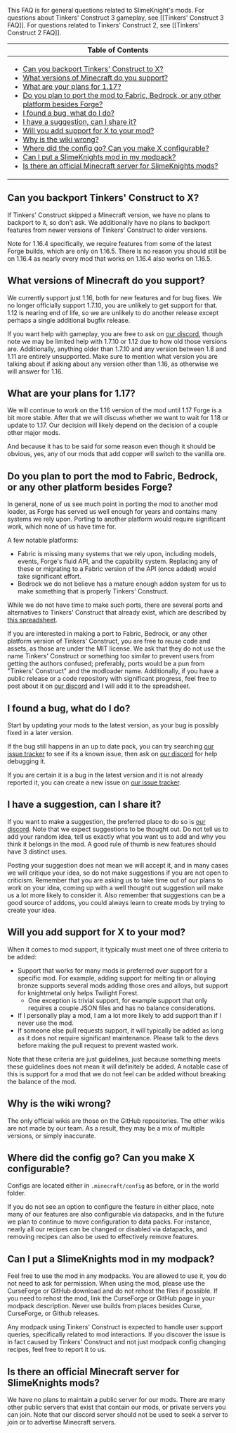 This FAQ is for general questions related to SlimeKnight's mods. For questions about Tinkers' Construct 3 gameplay, see [[Tinkers' Construct 3 FAQ]]. For questions related to Tinkers' Construct 2, see [[Tinkers' Construct 2 FAQ]].

<table>
  <thead><th>Table of Contents</th></thead>
  <tbody><td>

- [Can you backport Tinkers' Construct to X?](#can-you-backport-tinkers-construct-to-x)
- [What versions of Minecraft do you support?](#what-versions-of-minecraft-do-you-support)
- [What are your plans for 1.17?](#what-are-your-plans-for-117)
- [Do you plan to port the mod to Fabric, Bedrock, or any other platform besides Forge?](#do-you-plan-to-port-the-mod-to-fabric-bedrock-or-any-other-platform-besides-forge)
- [I found a bug, what do I do?](#i-found-a-bug--what-do-i-do)
- [I have a suggestion, can I share it?](#i-have-a-suggestion-can-i-share-it)
- [Will you add support for X to your mod?](#will-you-add-support-for-x-to-your-mod)
- [Why is the wiki wrong?](#why-is-the-wiki-wrong)
- [Where did the config go? Can you make X configurable?](#where-did-the-config-go-can-you-make-x-configurable)
- [Can I put a SlimeKnights mod in my modpack?](#can-i-put-a-slimeknights-mod-in-my-modpack)
- [Is there an official Minecraft server for SlimeKnights mods?](#is-there-an-official-minecraft-server-for-slimeknights-mods)
</td>
</table>

## Can you backport Tinkers' Construct to X?

If Tinkers' Construct skipped a Minecraft version, we have no plans to backport to it, so don't ask. We additionally have no plans to backport features from newer versions of Tinkers' Construct to older versions.

Note for 1.16.4 specifically, we require features from some of the latest Forge builds, which are only on 1.16.5. There is no reason you should still be on 1.16.4 as nearly every mod that works on 1.16.4 also works on 1.16.5.

## What versions of Minecraft do you support?

We currently support just 1.16, both for new features and for bug fixes. We no longer officially support 1.7.10, you are unlikely to get support for that. 1.12 is nearing end of life, so we are unlikely to do another release except perhaps a single additional bugfix release.

If you want help with gameplay, you are free to ask on [our discord](https://discord.gg/njGrvuh), though note we may be limited help with 1.7.10 or 1.12 due to how old those versions are. Additionally, anything older than 1.7.10 and any version between 1.8 and 1.11 are entirely unsupported. Make sure to mention what version you are talking about if asking about any version other than 1.16, as otherwise we will answer for 1.16.

## What are your plans for 1.17?

We will continue to work on the 1.16 version of the mod until 1.17 Forge is a bit more stable. After that we will discuss whether we want to wait for 1.18 or update to 1.17. Our decision will likely depend on the decision of a couple other major mods.

And because it has to be said for some reason even though it should be obvious, yes, any of our mods that add copper will switch to the vanilla ore.

## Do you plan to port the mod to Fabric, Bedrock, or any other platform besides Forge?

In general, none of us see much point in porting the mod to another mod loader, as Forge has served us well enough for years and contains many systems we rely upon. Porting to another platform would require significant work, which none of us have time for.

A few notable platforms:
* Fabric is missing many systems that we rely upon, including models, events, Forge's fluid API, and the capability system. Replacing any of these or migrating to a Fabric version of the API (once added) would take significant effort.
* Bedrock we do not believe has a mature enough addon system for us to make something that is properly Tinkers' Construct.

While we do not have time to make such ports, there are several ports and alternatives to Tinkers' Construct that already exist, which are described by [this spreadsheet](https://docs.google.com/spreadsheets/d/1gOxPm37wu8Y9vVewNYv8JAxfkPQmkUfvnSjsk_sMiBo/edit#gid=0).

If you are interested in making a port to Fabric, Bedrock, or any other platform version of Tinkers' Construct, you are free to reuse code and assets, as those are under the MIT license. We ask that they do not use the name Tinkers' Construct or something too similar to prevent users from getting the authors confused; preferably, ports would be a pun from "Tinkers' Construct" and the modloader name. Additionally, if you have a public release or a code repository with significant progress, feel free to post about it on [our discord](https://discord.gg/njGrvuh) and I will add it to the spreadsheet.

## I found a bug, what do I do?

Start by updating your mods to the latest version, as your bug is possibly fixed in a later version.

If the bug still happens in an up to date pack, you can try searching [our issue tracker](/SlimeKnights/TinkersConstruct/issues) to see if its a known issue, then ask on [our discord](https://discord.gg/njGrvuh) for help debugging it.

If you are certain it is a bug in the latest version and it is not already reported it, you can create a new issue on [our issue tracker](/SlimeKnights/TinkersConstruct/issues).

## I have a suggestion, can I share it?

If you want to make a suggestion, the preferred place to do so is [our discord](https://discord.gg/njGrvuh). Note that we expect suggestions to be thought out. Do not tell us to add your random idea, tell us exactly what you want us to add and why you think it belongs in the mod. A good rule of thumb is new features should have 3 distinct uses.

Posting your suggestion does not mean we will accept it, and in many cases we will critique your idea, so do not make suggestions if you are not open to criticism. Remember that you are asking us to take time out of our plans to work on your idea, coming up with a well thought out suggestion will make us a lot more likely to consider it. Also remember that suggestions can be a good source of addons, you could always learn to create mods by trying to create your idea.

## Will you add support for X to your mod?

When it comes to mod support, it typically must meet one of three criteria to be added:

* Support that works for many mods is preferred over support for a specific mod. For example, adding support for melting tin or alloying bronze supports several mods adding those ores and alloys, but support for knightmetal only helps Twilight Forest.
    * One exception is trivial support, for example support that only requires a couple JSON files and has no balance considerations.
* If I personally play a mod, I am a lot more likely to add support than if I never use the mod.
* If someone else pull requests support, it will typically be added as long as it does not require significant maintenance. Please talk to the devs before making the pull request to prevent wasted work.

Note that these criteria are just guidelines, just because something meets these guidelines does not mean it will definitely be added. A notable case of this is support for a mod that we do not feel can be added without breaking the balance of the mod.

## Why is the wiki wrong?

The only official wikis are those on the GitHub repositories. The other wikis are not made by our team. As a result, they may be a mix of multiple versions, or simply inaccurate.

## Where did the config go? Can you make X configurable?

Configs are located either in `.minecraft/config` as before, or in the world folder.

If you do not see an option to configure the feature in either place, note many of our features are also configurable via datapacks, and in the future we plan to continue to move configuration to data packs. For instance, nearly all our recipes can be changed or disabled via datapacks, and removing recipes can also be used to effectively remove features.

## Can I put a SlimeKnights mod in my modpack?

Feel free to use the mod in any modpacks. You are allowed to use it, you do not need to ask for permission. When using the mod, please use the CurseForge or GitHub download and do not rehost the files if possible. If you need to rehost the mod, link the CurseForge or GitHub page in your modpack description. Never use builds from places besides Curse, CurseForge, or Github releases.

Any modpack using Tinkers' Construct is expected to handle user support queries, specifically related to mod interactions. If you discover the issue is in fact caused by Tinkers' Construct and not just modpack config changing recipes, feel free to report it to us.

## Is there an official Minecraft server for SlimeKnights mods?

We have no plans to maintain a public server for our mods. There are many other public servers that exist that contain our mods, or private servers you can join. Note that our discord server should not be used to seek a server to join or to advertise Minecraft servers.